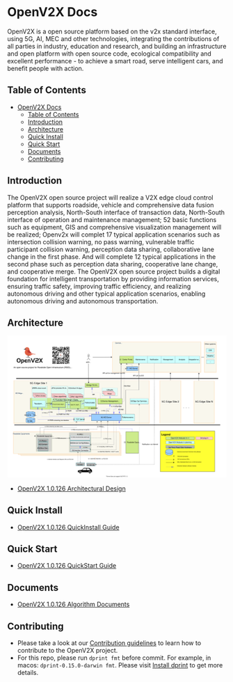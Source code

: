 # OpenV2X Docs

OpenV2X is a open source platform based on the v2x standard interface, using 5G, AI, MEC and other
technologies, integrating the contributions of all parties in industry, education and research, and
building an infrastructure and open platform with open source code, ecological compatibility and
excellent performance - to achieve a smart road, serve intelligent cars, and benefit people with
action.

## Table of Contents

- [OpenV2X Docs](#openv2x-docs)
  - [Table of Contents](#table-of-contents)
  - [Introduction](#introduction)
  - [Architecture](#architecture)
  - [Quick Install](#quick-install)
  - [Quick Start](#quick-start)
  - [Documents](#documents)
  - [Contributing](#contributing)

## Introduction

The OpenV2X open source project will realize a V2X edge cloud control platform that supports
roadside, vehicle and comprehensive data fusion perception analysis, North-South interface of
transaction data, North-South interface of operation and maintenance management; 52 basic functions
such as equipment, GIS and comprehensive visualization management will be realized; Openv2x will
complet 17 typical application scenarios such as intersection collision warning, no pass warning,
vulnerable traffic participant collision warning, perception data sharing, collaborative lane change
in the first phase. And will complete 12 typical applications in the second phase such as perception
data sharing, cooperative lane change, and cooperative merge. The OpenV2X open source project builds
a digital foundation for intelligent transportation by providing information services, ensuring
traffic safety, improving traffic efficiency, and realizing autonomous driving and other typical
application scenarios, enabling autonomous driving and autonomous transportation.

## Architecture

![](src/images/v2x-arch-details.svg)

- [OpenV2X 1.0.126 Architectural Design](src/v2x-1.0.126-architectural-design.md)

## Quick Install

- [OpenV2X 1.0.126 QuickInstall Guide](src/v2x-1.0.126-quick-install.md)

## Quick Start

- [OpenV2X 1.0.126 QuickStart Guide](src/v2x-1.0.126-quick-start.md)

## Documents

- [OpenV2X 1.0.126 Algorithm Documents](src/v2x-1.0.126-algorithm.md)

## Contributing

- Please take a look at our [Contribution guidelines](src/v2x_contribution.md) to learn how to
  contribute to the OpenV2X project.
- For this repo, please run `dprint fmt` before commit. For example, in macos:
  `dprint-0.15.0-darwin fmt`. Please visit [Install dprint](https://dprint.dev/install/) to get more
  details.
